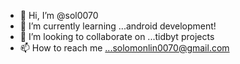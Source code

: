 - 👋 Hi, I’m @sol0070
- 🌱 I’m currently learning ...android development!
- 💞️ I’m looking to collaborate on ...tidbyt projects
- 📫 How to reach me ...solomonlin0070@gmail.com

<!---
sol0070/sol0070 is a ✨ special ✨ repository because its `README.md` (this file) appears on your GitHub profile.
You can click the Preview link to take a look at your changes.
--->
